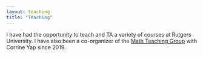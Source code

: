 ```yaml
---
layout: teaching
title: "Teaching"
---
```


I have had the opportunity to teach and TA a variety of courses at Rutgers University. I have also been a co-organizer of the [Math Teaching Group](https://sites.math.rutgers.edu/~cy257/TeachingGroup.html) with Corrine Yap since 2019. 
